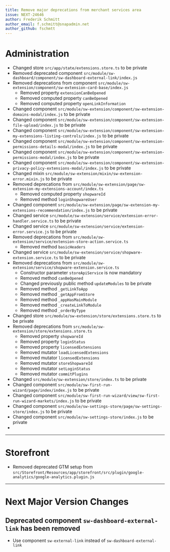 ```yaml
---
title: Remove major deprecations from merchant services area
issue: NEXT-24646
author: Frederik Schmitt
author_email: f.schmitt@snapadmin.net
author_github: fschmtt
---
```

# Administration
* Changed store `src/app/state/extensions.store.ts` to be private
* Removed deprecated component `src/module/sw-dashboard/component/sw-dashboard-external-link/index.js`
* Removed deprecations from component `src/module/sw-extension/component/sw-extension-card-base/index.js`
  * Removed property `extensionCanBeOpened`
  * Removed computed property `canBeOpened`
  * Removed computed property `openLinkInformation`
* Changed component `src/module/sw-extension/component/sw-extension-domains-modal/index.js` to be private
* Changed component `src/module/sw-extension/component/sw-extension-file-upload/index.js` to be private
* Changed component `src/module/sw-extension/component/sw-extension-my-extensions-listing-controls/index.js` to be private
* Changed component `src/module/sw-extension/component/sw-extension-permissions-details-modal/index.js` to be private
* Changed component `src/module/sw-extension/component/sw-extension-permissions-modal/index.js` to be private
* Changed component `src/module/sw-extension/component/sw-extension-privacy-policy-extensions-modal/index.js` to be private
* Changed mixin `src/module/sw-extension/mixin/sw-extension-error.mixin.js` to be private
* Removed deprecations from `src/module/sw-extension/page/sw-extension-my-extensions-account/index.ts`
  * Removed computed property `shopwareId`
  * Removed method `loginShopwareUser`
* Changed component `src/module/sw-extension/page/sw-extension-my-extensions-recommendation/index.js` to be private
* Changed service `src/module/sw-extension/service/extension-error-handler.service.ts` to be private
* Changed service `src/module/sw-extension/service/extension-error.service.js` to be private
* Removed deprecations from `src/module/sw-extension/service/extension-store-action.service.ts`
  * Removed method `basicHeaders`
* Changed service `src/module/sw-extension/service/shopware-extension.service.ts` to be private
* Removed deprecations from `src/module/sw-extension/service/shopware-extension.service.ts`
  * Constructor parameter `storeApiService` is now mandatory
  * Removed method `canBeOpened`
  * Changed previously public method `updateModules` to be private
  * Removed method `_getLinkToApp`
  * Removed method `_getAppFromStore`
  * Removed method `_appHasMainModule`
  * Removed method `_createLinkToModule`
  * Removed method `_orderByType`
* Changed store `src/module/sw-extension/store/extensions.store.ts` to be private
* Removed deprecations from `src/module/sw-extension/store/extensions.store.ts`
  * Removed property `shopwareId`
  * Removed property `loginStatus`
  * Removed property `licensedExtensions`
  * Removed mutator `loadLicensedExtensions`
  * Removed mutator `licensedExtensions`
  * Removed mutator `storeShopwareId`
  * Removed mutator `setLoginStatus`
  * Removed mutator `commitPlugins`
* Changed `src/module/sw-extension/store/index.ts` to be private
* Changed component `src/module/sw-first-run-wizard/page/index/index.js` to be private
* Changed component `src/module/sw-first-run-wizard/view/sw-first-run-wizard-markets/index.js` to be private
* Changed component `src/module/sw-settings-store/page/sw-settings-store/index.js` to be private
* Changed component `src/module/sw-settings-store/index.js` to be private
* 
___
# Storefront
* Removed deprecated GTM setup from `src/Storefront/Resources/app/storefront/src/plugin/google-analytics/google-analytics.plugin.js`
___
# Next Major Version Changes
## Deprecated component `sw-dashboard-external-link` has been removed
* Use component `sw-external-link` instead of `sw-dashboard-external-link`
